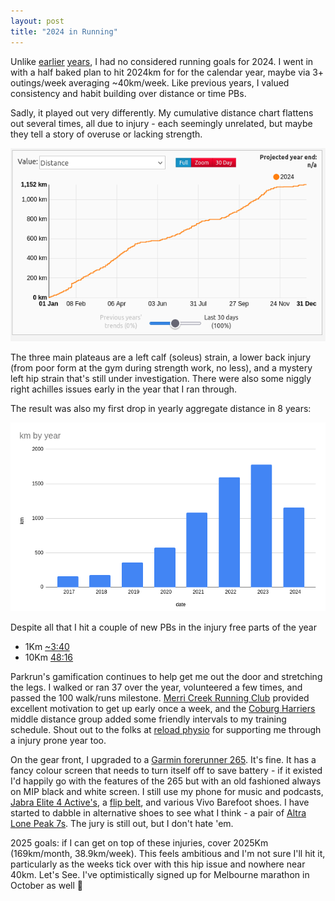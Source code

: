 ```yaml
---
layout: post
title: "2024 in Running"
---
```


Unlike [earlier](https://yob.id.au/2022/01/01/2021-in-running.html)
[years](https://yob.id.au/2023/01/04/2022-in-running.html), I had no
considered running goals for 2024. I went in with a half baked plan to hit
2024km for for the calendar year, maybe via 3+ outings/week averaging
~40km/week. Like previous years, I valued consistency and habit building over
distance or time PBs.

Sadly, it played out very differently. My cumulative distance chart flattens out
several times, all due to injury - each seemingly unrelated, but maybe they
tell a story of overuse or lacking strength.

![veloviewer-2024](/images/running-2024.png)

The three main plateaus are a left calf (soleus) strain, a lower back injury
(from poor form at the gym during strength work, no less), and a mystery left
hip strain that's still under investigation. There were also some niggly right
achilles issues early in the year that I ran through.

The result was also my first drop in yearly aggregate distance in 8 years:

![years-distance](/images/yearly-distance-2017-2024.png)

Despite all that I hit a couple of new PBs in the injury free parts of the year

* 1Km [~3:40](https://www.strava.com/activities/10765026655)
* 10Km [48:16](https://www.strava.com/activities/11024297235)

Parkrun's gamification continues to help get me out the door and stretching the legs. I walked or ran 37 over the
year, volunteered a few times, and passed the 100 walk/runs milestone. [Merri
Creek Running Club](https://merricreekrunning.club/) provided excellent
motivation to get up early once a week, and the [Coburg
Harriers](https://www.coburgharriers.org.au/) middle distance group added some
friendly intervals to my training schedule. Shout out to the folks at [reload
physio](https://reload.physio/) for supporting me through a injury prone year
too.

On the gear front, I upgraded to a [Garmin forerunner
265](https://www.garmin.com/en-AU/p/886785). It's fine. It has a fancy colour
screen that needs to turn itself off to save battery - if it existed I'd
happily go with the features of the 265 but with an old fashioned always on MIP
black and white screen. I still use my phone for music and podcasts, [Jabra
Elite 4 Active's](https://www.jabra.com.au/bluetooth-headsets/jabra-elite-4-active), a
[flip belt](https://flipbeltaustralia.com/product/flipbelt/), and various Vivo
Barefoot shoes. I have started to dabble in alternative shoes to see what I
think - a pair of [Altra Lone Peak
7s](https://leave-the-road-and.run/altra-lone-peak-7-review-after-600km/). The
jury is still out, but I don't hate 'em. 

2025 goals: if I can get on top of these injuries, cover 2025Km (169km/month,
38.9km/week). This feels ambitious and I'm not sure I'll hit it, particularly
as the weeks tick over with this hip issue and nowhere near 40km. Let's See.
I've optimistically signed up for Melbourne marathon in October as well 😬
